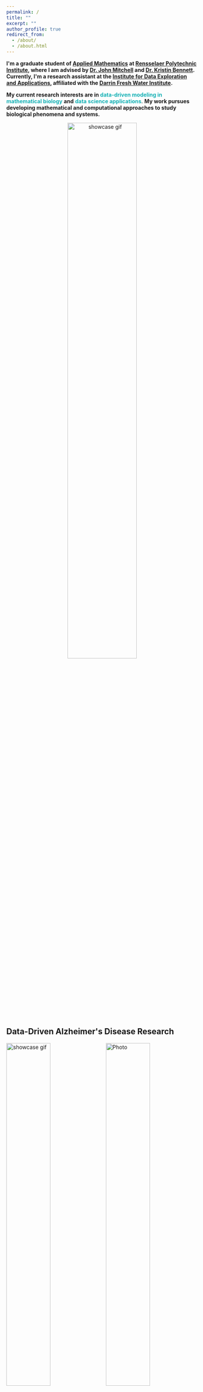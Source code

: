 ```yaml
---
permalink: /
title: ""
excerpt: ""
author_profile: true
redirect_from: 
  - /about/
  - /about.html
---
```



<b>I'm a graduate student of [Applied Mathematics](https://science.rpi.edu/mathematical-sciences) at [Rensselaer Polytechnic Institute](https://www.rpi.edu), where I am advised by [Dr. John Mitchell](https://science.rpi.edu/mathematical-sciences/faculty/john-e-mitchell) and [Dr. Kristin Bennett](https://science.rpi.edu/mathematical-sciences/faculty/kristin-bennett). Currently, I'm a research assistant at the [Institute for Data Exploration and Applications](https://idea.rpi.edu), affiliated with the [Darrin Fresh Water Institute](https://dfwi.rpi.edu).</b> 

<b>My current research interests are in </b><b><font color='#16B1B5'>data-driven modeling in mathematical biology</font></b> <b>and</b> <b><font color='#16B1B5'>data science applications</font></b>. <b>My work pursues developing mathematical and computational approaches to study biological phenomena and systems.</b> 

<p align="center">
  <img src="https://haowen-he.github.io/images/final.gif" alt="showcase gif" width="60%">
</p>

<h2>Data-Driven Alzheimer's Disease Research</h2>

<p align="left">
  <img src="https://haowen-he.github.io/images/twom.png" alt="showcase gif" width="48%"> 
  &nbsp; &nbsp; 
  <img src="https://haowen-he.github.io/images/fourm.png" alt="Photo" width="48%"> 
</p>

<img src="https://haowen-he.github.io/images/complexheatmap.png" width="36%" align="right" /> [FTD MINDER](https://inciteprojects.idea.rpi.edu/alzapp/app/alzapp/) is a web-based, dashboard-style data browsing tool that enables interactive exploration of single-cell RNA sequencing data. The primary inspiration for our application centers around exposing the large dataset of RNA transcripts from brain organoid models of frontotemporal dementia, which initally characterized in the 2021 [paper](https://www.cell.com/cell/fulltext/S0092-8674(21)00829-1?_returnURL=https%3A%2F%2Flinkinghub.elsevier.com%2Fretrieve%2Fpii%2FS0092867421008291%3Fshowall%3Dtrue) by Bowles et al. with the [Neural Stem Cell Institute](https://www.neuralsci.org). 

<img src="https://haowen-he.github.io/images/chord.png" width="36%" align="right" /> A central and ongoing goal of this project is to present the neural stem cell and tauopathy research communities with a general tool for automated and user-customized analyses of newly-generated transcriptomic datasets.<br>

Summer 2022 D2ARC Mini-conference: FTD Minder APP Introduction and Features \[[slides](/files/MiniConference.pdf)\]

<b> Supervised by [Dr. Sally Temple](https://www.neuralsci.org/about-us/our-team/sally-temple-scientific-director-neural-stem-cell-institute), [Dr. Kristin Bennett](https://science.rpi.edu/mathematical-sciences/faculty/kristin-bennett), [Dr. Keith Fraser](https://science.rpi.edu/biology/faculty/keith-fraser), [Dr. John Erickson](https://idea.rpi.edu/people/staff/john-s-erickson).</b>
<br>
<br>


<h2>Watershed Forest Studies: Tree Crown Segmentation from Airborne LiDAR Point Clouds</h2>

<img src="https://haowen-he.github.io/images/4th.gif" width="36%" align="right" /> The correct segmentation of individual trees in the forest is necessary for extracting additional information about trees, such as the type of tree and other tree parameters. This project will support tree species identification in the Lake George watershed as part of an ongoing project to locate and study the impact of Hemlock Woolley Adelgid, an invasive species, on trees around the lake. 

<img src="https://haowen-he.github.io/images/Screen Shot 2022-04-25 at 4.20.15 AM.png" width="36%" align="right" /> My work in this realm has been adapting machine learning tools to improve the performance of tree top detection and crown outlining algorithms in challenging forest conditions: mixedwood stands with vertically complex crown structures.<br>

<br>
<b> Supervised by [Dr. Thomas Morgan](https://idea.rpi.edu/people/staff/tom-morgan).</b>
<br>
<br>
<h2>Modeling and Forecasting Cyanobacterial Harmful Algal Blooms (CyanoHABs) in a changing climate</h2>

<p align="center">
  <img src="https://haowen-he.github.io/images/Rplot 4.06.27 PM.png?raw=true" alt="showcase gif" width="30%"> 
  &nbsp; &nbsp; 
  <img src="https://haowen-he.github.io/images/Screen Shot 2022-04-26 at 5.53.03 AM.png" alt="Photo" width="30%"> 
  &nbsp; &nbsp; 
  <img src="https://haowen-he.github.io/images/Screen Shot 2022-04-26 at 5.53.33 AM.png" alt="showcase gif" width="30%">
</p>
<p><img src="https://haowen-he.github.io/images/filenamehere.gif?raw=true" alt="" width="32%" align="left" /> CyanoHABs are common photosynthetic bacteria that live in surface waters. While we know of many factors that may contribute to CyanoHABs, how these factors come together to create a bloom of algae is not well understood. <br> <br> I'm interested in modeling factors that contribute to CyanoHABs using statistics & machine learning techniques.</p><br>

<b> Supervised by [Dr. Jeremy Farrell](https://science.rpi.edu/biology/faculty/jeremy-farrell), [Dr. Sasha Wagner](https://science.rpi.edu/earth/faculty/sasha-wagner).</b>
<br>
<br>
<h2>Health INCITE: COVID-19 Contact Tracing and Campus Network Mapping</h2>

<img src="https://haowen-he.github.io/images/Screen Shot 2021-07-14 at 3.39.21 AM.png?raw=true" width="36%" align="right" /> RPI [StudySafe](https://inciteprojects.idea.rpi.edu/studysafe/app/studysafe) is designed to present WAP data to on-campus users so they can make informed decisions on where to go for extended periods of time on campus. The data can be interacted with in several ways, including selecting certain dates, times, locations, as well as through interactive geographical maps.<br>

<b> Supervised by [Dr. Kristin Bennett](https://science.rpi.edu/mathematical-sciences/faculty/kristin-bennett), [Dr. John Erickson](https://idea.rpi.edu/people/staff/john-s-erickson).</b>
<br>
<br>
<h2>Player Tracking and Identification in Ice Hockey</h2>

<img src="https://haowen-he.github.io/images/ezgif-2-ae39a85f44.gif" width="36%" align="right" /> Video frames from on-ice action are analyzed in a time sequential manner to track the motion of players during a short to medium duration of action. Individual player silhouettes are identified and isolated for further analysis. Multi-player combined silhouettes are decomposed to isolate individual players in the group and thus track players into and out of close contact situations. Ensemble of player tracks will be formed into a multi-channel time series for further exploration.<br>

<b> Supervised by [Dr. Thomas Morgan](https://idea.rpi.edu/people/staff/tom-morgan).</b>
<br>
<br>
<h2>Teaching</h2>

<b>In Summer 2023, I'm a teaching assistant for MATH 4800/CSCI 4800 Numerical Computing</b><br>
<br>
<b>[MATH 2400 Introduction to Differential Equations](https://lms.rpi.edu)</b> Spring 2023<br>
  * <b>[Exam I Solution](https://haowen-he.github.io/pages/404)</b><br>

<b>[MATH 1010 Calculus I](https://lms.rpi.edu)</b> Fall 2019/2020/2021/2022 Spring 2021<br>

<br>
<br>
<h2>Miscellany</h2>

<img src="https://haowen-he.github.io/images/Screen Shot 2022-05-25 at 1.32.46 PM.png" width="36%" align="right" /> In past years, I was an undergraduate writing tutor at [Comm+D](https://info.rpi.edu/comm-d) and participated in the Language and Culture Support program for non-native English-speaking students. More recently, I was also a member of [I-PERSIST](https://success.studentlife.rpi.edu/first-year-experience/leadership-opportunities/i-persist-mentoring-chemistry-calculus-and-physics) advocate at RPI.<br>
  
